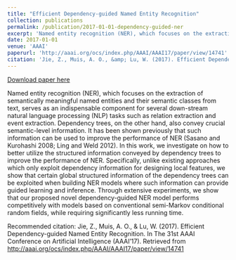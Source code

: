 ```yaml
---
title: "Efficient Dependency-guided Named Entity Recognition"
collection: publications
permalink: /publication/2017-01-01-dependency-guided-ner
excerpt: 'Named entity recognition (NER), which focuses on the extraction of semantically meaningful named entities and their semantic classes from text, serves as an indispensable component for several down-stream natural language processing (NLP) tasks such as relation extraction and event extraction. Dependency trees, on the other hand, also convey crucial semantic-level information. It has been shown previously that such information can be used to improve the performance of NER (Sasano and Kurohashi 2008; Ling and Weld 2012). In this work, we investigate on how to better utilize the structured information conveyed by dependency trees to improve the performance of NER. Specifically, unlike existing approaches which only exploit dependency information for designing local features, we show that certain global structured information of the dependency trees can be exploited when building NER models where such information can provide guided learning and inference. Through extensive experiments, we show that our proposed novel dependency-guided NER model performs competitively with models based on conventional semi-Markov conditional random fields, while requiring significantly less running time.'
date: 2017-01-01
venue: 'AAAI'
paperurl: 'http://aaai.org/ocs/index.php/AAAI/AAAI17/paper/view/14741'
citation: 'Jie, Z., Muis, A. O., &amp; Lu, W. (2017). Efficient Dependency-guided Named Entity Recognition. In The 31st AAAI Conference on Artificial Intelligence (AAAI’17). Retrieved from http://aaai.org/ocs/index.php/AAAI/AAAI17/paper/view/14741'
---
```


<a href='http://aaai.org/ocs/index.php/AAAI/AAAI17/paper/view/14741'>Download paper here</a>

Named entity recognition (NER), which focuses on the extraction of semantically meaningful named entities and their semantic classes from text, serves as an indispensable component for several down-stream natural language processing (NLP) tasks such as relation extraction and event extraction. Dependency trees, on the other hand, also convey crucial semantic-level information. It has been shown previously that such information can be used to improve the performance of NER (Sasano and Kurohashi 2008; Ling and Weld 2012). In this work, we investigate on how to better utilize the structured information conveyed by dependency trees to improve the performance of NER. Specifically, unlike existing approaches which only exploit dependency information for designing local features, we show that certain global structured information of the dependency trees can be exploited when building NER models where such information can provide guided learning and inference. Through extensive experiments, we show that our proposed novel dependency-guided NER model performs competitively with models based on conventional semi-Markov conditional random fields, while requiring significantly less running time.

Recommended citation: Jie, Z., Muis, A. O., & Lu, W. (2017). Efficient Dependency-guided Named Entity Recognition. In The 31st AAAI Conference on Artificial Intelligence (AAAI’17). Retrieved from http://aaai.org/ocs/index.php/AAAI/AAAI17/paper/view/14741